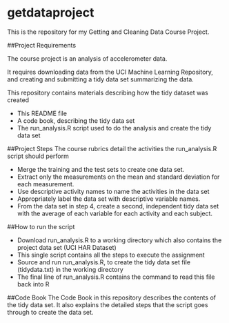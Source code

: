 getdataproject
==============

This is the repository for my Getting and Cleaning Data Course Project.

##Project Requirements

The course project is an analysis of accelerometer data. 

It requires downloading data from the UCI Machine Learning Repository,
and creating and submitting a tidy data set summarizing the data.

This repository contains materials describing how the tidy dataset was created
* This README file
* A code book, describing the tidy data set
* The run_analysis.R script used to do the analysis and create the tidy data set

##Project Steps
The course rubrics detail the activities the run_analysis.R script should perform
* Merge the training and the test sets to create one data set.
* Extract only the measurements on the mean and standard deviation for each measurement. 
* Use descriptive activity names to name the activities in the data set
* Appropriately label the data set with descriptive variable names. 
* From the data set in step 4, create a second, independent tidy data set with the average of each variable for each activity and each subject.

##How to run the script
* Download run_analysis.R to a working directory which also contains the project data set (UCI HAR Dataset)
* This single script contains all the steps to execute the assignment
* Source and run run_analysis.R, to create the tidy data set file (tidydata.txt) in the working directory
* The final line of run_analysis.R contains the command to read this file back into R

##Code Book
The Code Book in this repository describes the contents of the tidy data set. It also explains the detailed steps that the script goes through to create the data set.
